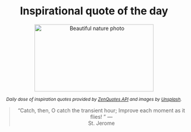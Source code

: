 
<div align="center">

# Inspirational quote of the day

<img src="./data/photo.jpeg" alt="Beautiful nature photo" width="320" height="180">

<sub><i>Daily dose of inspiration quotes provided by [ZenQuotes API](https://zenquotes.io/) and images by [Unsplash](https://unsplash.com/).</i></sub>


<blockquote>&ldquo;Catch, then, O catch the transient hour; Improve each moment as it flies! &rdquo; &mdash; <footer>St. Jerome</footer></blockquote>

</div>
